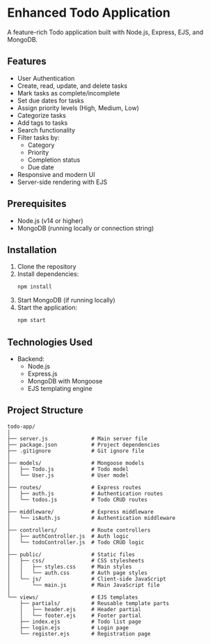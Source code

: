 # Enhanced Todo Application

A feature-rich Todo application built with Node.js, Express, EJS, and MongoDB.

## Features


- User Authentication
- Create, read, update, and delete tasks
- Mark tasks as complete/incomplete
- Set due dates for tasks
- Assign priority levels (High, Medium, Low)
- Categorize tasks
- Add tags to tasks
- Search functionality
- Filter tasks by:
  - Category
  - Priority
  - Completion status
  - Due date
- Responsive and modern UI
- Server-side rendering with EJS

## Prerequisites

- Node.js (v14 or higher)
- MongoDB (running locally or connection string)

## Installation

1. Clone the repository
2. Install dependencies:
   ```bash
   npm install
   ```
3. Start MongoDB (if running locally)
4. Start the application:
   ```bash
   npm start
   ```
   

## Technologies Used

- Backend:
  - Node.js
  - Express.js
  - MongoDB with Mongoose
  - EJS templating engine

## Project Structure

```
todo-app/
│
├── server.js              # Main server file
├── package.json           # Project dependencies
├── .gitignore             # Git ignore file
│
├── models/                # Mongoose models
│   ├── Todo.js            # Todo model
│   └── User.js            # User model
│
├── routes/                # Express routes
│   ├── auth.js            # Authentication routes
│   └── todos.js           # Todo CRUD routes
│
├── middleware/            # Express middleware
│   └── isAuth.js          # Authentication middleware
│
├── controllers/           # Route controllers
│   ├── authController.js  # Auth logic
│   └── todoController.js  # Todo CRUD logic
│
├── public/                # Static files
│   ├── css/               # CSS stylesheets
│   │   ├── styles.css     # Main styles
│   │   └── auth.css       # Auth page styles
│   └── js/                # Client-side JavaScript
│       └── main.js        # Main JavaScript file
│
└── views/                 # EJS templates
    ├── partials/          # Reusable template parts
    │   ├── header.ejs     # Header partial
    │   └── footer.ejs     # Footer partial
    ├── index.ejs          # Todo list page
    ├── login.ejs          # Login page
    └── register.ejs       # Registration page